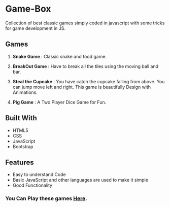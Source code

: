 # Game-Box
Collection of best classic games simply coded in javascript with some tricks for game development in JS.   

## Games

1. **Snake Game** : Classic snake and food game.

2. **BreakOut Game** : Have to break all the tiles using the moving ball and bar.

3. **Steal the Cupcake** : You have catch the cupcake falling from above. You can jump move left and right. This game is beautifully Design with Animations.

4. **Pig Game** : A Two Player Dice Game for Fun.

## Built With

- HTML5
- CSS
- JavaScript
- Bootstrap

## Features

- Easy to understand Code
- Basic JavaScript and other languages are used to make it simple
- Good Functionality

### You Can Play these games [Here](http://game-box01-com.stackstaging.com/).

